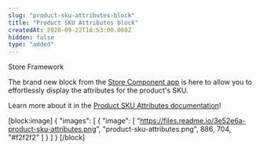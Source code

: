 ```yaml
---
slug: "product-sku-attributes-block"
title: "Product SKU Attributes block"
createdAt: 2020-09-22T18:53:00.000Z
hidden: false
type: "added"
---
```


<div class="badge" id="store-framework">Store Framework</div>

 The brand new block from the [Store Component app](https://vtex.io/docs/components/content-blocks/vtex.store-components/) is here to allow you to effortlessly display the attributes for the product's SKU. 

Learn more about it in the [Product SKU Attributes documentation](https://vtex.io/docs/components/content-blocks/vtex.store-components/productskuattributes/)!


[block:image]
{
  "images": [
    {
      "image": [
        "https://files.readme.io/3e52e6a-product-sku-attributes.png",
        "product-sku-attributes.png",
        886,
        704,
        "#f2f2f2"
      ]
    }
  ]
}
[/block]